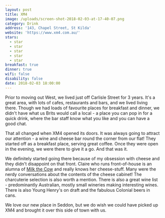 ```yaml
---
layout: post
title: XM4
image: /uploads/screen-shot-2018-02-03-at-17-40-07.png
category: Drink
address: '143, Chapel Street, St Kilda'
website: 'https://www.xm4.com.au/'
stars:
  - star
  - star
  - star
  - star
  - star
breakfast: true
dinner: true
wifi: false
disability: false
date: 2018-02-03 18:00:00
---
```



Prior to moving out West, we lived just off Carlisle Street for 3 years. It's a great area, with lots of cafes, restaurants and bars, and we lived living there. Though we had loads of favourite places for breakfast and dinner, we didn't have what us Brits would call a local - a place you can pop in for a quick drink, where the bar staff know what you like and you can have a good chat.

That all changed when XM4 opened its doors. It was always going to attract our attention - a wine and cheese bar round the corner from our flat! They started off as a breakfast place, serving great coffee. Once they were open in the evening, we were there to give it a go. And that was it.

We definitely started going there because of my obsession with cheese and they didn't disappoint on that front. Claire who runs front-of-house is an alumna of [Milk the Cow](https://milkthecow.com.au/) and really knows her cheese-stuff. Many were the nerdy conversations about the contents of the cheese cabinet! The charcuterie selection is also worth a mention. There is also a great wine list - predominantly Australian, mostly small wineries making interesting wines. There is also Young Henry's on draft and the fabulous Colonial beers in cans.

We love our new place in Seddon, but we do wish we could have picked up XM4 and brought it over this side of town with us.
